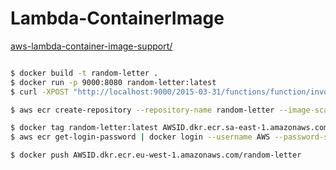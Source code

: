 # Lambda-ContainerImage

[aws-lambda-container-image-support/](https://aws.amazon.com/blogs/aws/new-for-aws-lambda-container-image-support/)


```bash

$ docker build -t random-letter .
$ docker run -p 9000:8080 random-letter:latest
$ curl -XPOST "http://localhost:9000/2015-03-31/functions/function/invocations" -d '{}'

$ aws ecr create-repository --repository-name random-letter --image-scanning-configuration scanOnPush=true

$ docker tag random-letter:latest AWSID.dkr.ecr.sa-east-1.amazonaws.com/random-letter:latest
$ aws ecr get-login-password | docker login --username AWS --password-stdin AWSID.dkr.ecr.sa-east-1.amazonaws.com

$ docker push AWSID.dkr.ecr.eu-west-1.amazonaws.com/random-letter
```